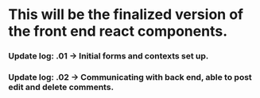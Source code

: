 # This will be the finalized version of the front end react components. 
### Update log: .01 -> Initial forms and contexts set up.
### Update log: .02 -> Communicating with back end, able to post edit and delete comments.